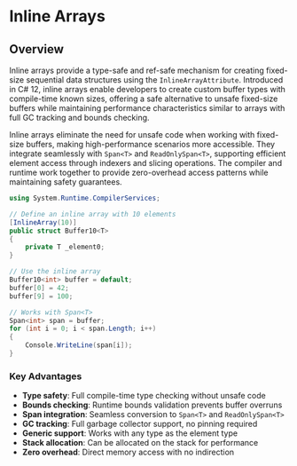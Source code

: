 # Inline Arrays

## Overview

Inline arrays provide a type-safe and ref-safe mechanism for creating fixed-size sequential data structures using the `InlineArrayAttribute`. Introduced in C# 12, inline arrays enable developers to create custom buffer types with compile-time known sizes, offering a safe alternative to unsafe fixed-size buffers while maintaining performance characteristics similar to arrays with full GC tracking and bounds checking.

Inline arrays eliminate the need for unsafe code when working with fixed-size buffers, making high-performance scenarios more accessible. They integrate seamlessly with `Span<T>` and `ReadOnlySpan<T>`, supporting efficient element access through indexers and slicing operations. The compiler and runtime work together to provide zero-overhead access patterns while maintaining safety guarantees.

```csharp
using System.Runtime.CompilerServices;

// Define an inline array with 10 elements
[InlineArray(10)]
public struct Buffer10<T>
{
    private T _element0;
}

// Use the inline array
Buffer10<int> buffer = default;
buffer[0] = 42;
buffer[9] = 100;

// Works with Span<T>
Span<int> span = buffer;
for (int i = 0; i < span.Length; i++)
{
    Console.WriteLine(span[i]);
}
```

### Key Advantages

- **Type safety**: Full compile-time type checking without unsafe code
- **Bounds checking**: Runtime bounds validation prevents buffer overruns
- **Span integration**: Seamless conversion to `Span<T>` and `ReadOnlySpan<T>`
- **GC tracking**: Full garbage collector support, no pinning required
- **Generic support**: Works with any type as the element type
- **Stack allocation**: Can be allocated on the stack for performance
- **Zero overhead**: Direct memory access with no indirection
